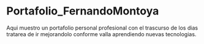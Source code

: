 # Portafolio_FernandoMontoya
Aqui muestro un portafolio personal profesional con el trascurso de los dias tratarea de ir mejorandolo conforme valla aprendiendo nuevas tecnologias.
